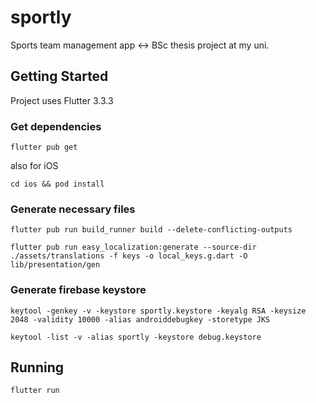 # sportly

Sports team management app <-> BSc thesis project at my uni.

## Getting Started

Project uses Flutter 3.3.3

### Get dependencies

```flutter pub get```

also for iOS

```cd ios && pod install```

### Generate necessary files

```flutter pub run build_runner build --delete-conflicting-outputs```

```flutter pub run easy_localization:generate --source-dir ./assets/translations -f keys -o local_keys.g.dart -O lib/presentation/gen```

### Generate firebase keystore

```keytool -genkey -v -keystore sportly.keystore -keyalg RSA -keysize 2048 -validity 10000 -alias androiddebugkey -storetype JKS```

```keytool -list -v -alias sportly -keystore debug.keystore```

## Running

```flutter run```



